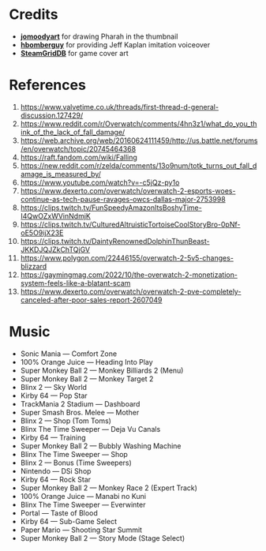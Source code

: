 # Credits

- **[jomoodyart](https://www.instagram.com/jomoodyart/)** for drawing Pharah in the thumbnail
- **[hbomberguy](https://www.youtube.com/c/hbomberguy)** for providing Jeff Kaplan imitation voiceover
- **[SteamGridDB](https://www.steamgriddb.com/)** for game cover art

# References

1. https://www.valvetime.co.uk/threads/first-thread-d-general-discussion.127429/
2. https://www.reddit.com/r/Overwatch/comments/4hn3z1/what_do_you_think_of_the_lack_of_fall_damage/
3. https://web.archive.org/web/20160624111459/http://us.battle.net/forums/en/overwatch/topic/20745464368
4. https://raft.fandom.com/wiki/Falling
5. https://new.reddit.com/r/zelda/comments/13o9num/totk_turns_out_fall_damage_is_measured_by/
6. https://www.youtube.com/watch?v=-c5jQz-py1o
7. https://www.dexerto.com/overwatch/overwatch-2-esports-woes-continue-as-tech-pause-ravages-owcs-dallas-major-2753998
8. https://clips.twitch.tv/FunSpeedyAmazonItsBoshyTime-I4QwOZxWVinNdmjK
9. https://clips.twitch.tv/CulturedAltruisticTortoiseCoolStoryBro-0pNf-oE5O9ijX23E
10. https://clips.twitch.tv/DaintyRenownedDolphinThunBeast-JKKDJQJZkChTQjGV
11. https://www.polygon.com/22446155/overwatch-2-5v5-changes-blizzard
12. https://gaymingmag.com/2022/10/the-overwatch-2-monetization-system-feels-like-a-blatant-scam
13. https://www.dexerto.com/overwatch/overwatch-2-pve-completely-canceled-after-poor-sales-report-2607049

# Music

- Sonic Mania — Comfort Zone
- 100% Orange Juice — Heading Into Play
- Super Monkey Ball 2 — Monkey Billiards 2 (Menu)
- Super Monkey Ball 2 — Monkey Target 2
- Blinx 2 — Sky World
- Kirby 64 — Pop Star
- TrackMania 2 Stadium — Dashboard
- Super Smash Bros. Melee — Mother
- Blinx 2 — Shop (Tom Toms)
- Blinx The Time Sweeper — Deja Vu Canals
- Kirby 64 — Training
- Super Monkey Ball 2 — Bubbly Washing Machine
- Blinx The Time Sweeper — Shop
- Blinx 2 — Bonus (Time Sweepers)
- Nintendo — DSi Shop
- Kirby 64 — Rock Star
- Super Monkey Ball 2 — Monkey Race 2 (Expert Track)
- 100% Orange Juice — Manabi no Kuni
- Blinx The Time Sweeper — Everwinter
- Portal — Taste of Blood
- Kirby 64 — Sub-Game Select
- Paper Mario — Shooting Star Summit
- Super Monkey Ball 2 — Story Mode (Stage Select)